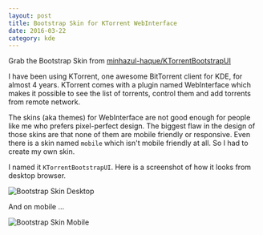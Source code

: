 ```yaml
---
layout: post
title: Bootstrap Skin for KTorrent WebInterface
date: 2016-03-22
category: kde
---
```


<div class="message">
Grab the Bootstrap Skin from <a href="https://github.com/minhazul-haque/KTorrentBootstrapUI">minhazul-haque/KTorrentBootstrapUI</a>
</div>

I have been using KTorrent, one awesome BitTorrent client for KDE, for almost 4 years. KTorrent comes with a plugin named WebInterface which makes it possible to see the list of torrents, control them and add torrents from remote network.

The skins (aka themes) for WebInterface are not good enough for people like me who prefers pixel-perfect design. The biggest flaw in the design of those skins are that none of them are mobile friendly or responsive. Even there is a skin named `mobile` which isn't mobile friendly at all. So I had to create my own skin.

I named it `KTorrentBootstrapUI`. Here is a screenshot of how it looks from desktop browser.

![Bootstrap Skin Desktop](https://raw.githubusercontent.com/minhazul-haque/KTorrentBootstrapUI/master/img/desktop_all_torrent.png)

And on mobile ...

![Bootstrap Skin Mobile](https://raw.githubusercontent.com/minhazul-haque/KTorrentBootstrapUI/master/img/mobile_all_torrent.png)
